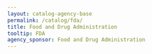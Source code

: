 ```yaml
---
layout: catalog-agency-base
permalink: /catalog/fda/
title: Food and Drug Administration
tooltip: FDA
agency_sponsor: Food and Drug Administration
---
```


